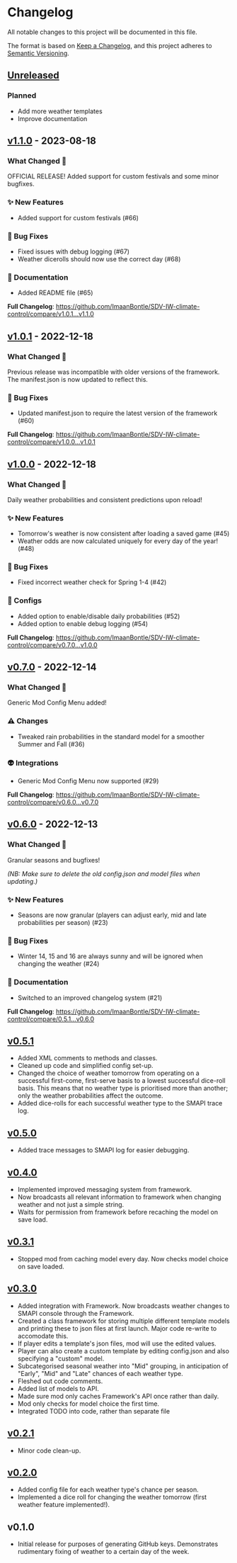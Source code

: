 # Changelog

All notable changes to this project will be documented in this file.

The format is based on [Keep a Changelog](https://keepachangelog.com/en/1.0.0/),
and this project adheres to [Semantic Versioning](https://semver.org/spec/v2.0.0.html).

## [Unreleased](https://github.com/ImaanBontle/SDV-IW-climate-control/compare/v1.1.0...HEAD)

### Planned

- Add more weather templates
- Improve documentation

## [v1.1.0](https://github.com/ImaanBontle/SDV-IW-climate-control/compare/v1.0.1...v1.1.0) - 2023-08-18

### What Changed 🚀

OFFICIAL RELEASE! Added support for custom festivals and some minor bugfixes.

### ✨ New Features

- Added support for custom festivals (#66)

### 🐛 Bug Fixes

- Fixed issues with debug logging (#67)
- Weather dicerolls should now use the correct day (#68)

### 📄 Documentation

- Added README file (#65)

**Full Changelog**: https://github.com/ImaanBontle/SDV-IW-climate-control/compare/v1.0.1...v1.1.0

## [v1.0.1](https://github.com/ImaanBontle/SDV-IW-climate-control/compare/v1.0.0...v1.0.1) - 2022-12-18

### What Changed 🚀

Previous release was incompatible with older versions of the framework. The manifest.json is now updated to reflect this.

### 🐛 Bug Fixes

- Updated manifest.json to require the latest version of the framework (#60)

**Full Changelog**: https://github.com/ImaanBontle/SDV-IW-climate-control/compare/v1.0.0...v1.0.1

## [v1.0.0](https://github.com/ImaanBontle/SDV-IW-climate-control/compare/v0.7.0...v1.0.0) - 2022-12-18

### What Changed 🚀

Daily weather probabilities and consistent predictions upon reload!

### ✨ New Features

- Tomorrow's weather is now consistent after loading a saved game (#45)
- Weather odds are now calculated uniquely for every day of the year! (#48)

### 🐛 Bug Fixes

- Fixed incorrect weather check for Spring 1-4 (#42)

### 🔧 Configs

- Added option to enable/disable daily probabilities (#52)
- Added option to enable debug logging (#54)

**Full Changelog**: https://github.com/ImaanBontle/SDV-IW-climate-control/compare/v0.7.0...v1.0.0

## [v0.7.0](https://github.com/ImaanBontle/SDV-IW-climate-control/compare/v0.6.0...v0.7.0) - 2022-12-14

### What Changed 🚀

Generic Mod Config Menu added!

### ⚠️ Changes

- Tweaked rain probabilities in the standard model for a smoother Summer and Fall (#36)

### 👽️ Integrations

- Generic Mod Config Menu now supported (#29)

**Full Changelog**: https://github.com/ImaanBontle/SDV-IW-climate-control/compare/v0.6.0...v0.7.0

## [v0.6.0](https://github.com/ImaanBontle/SDV-IW-climate-control/compare/0.5.1...v0.6.0) - 2022-12-13

### What Changed 🚀

Granular seasons and bugfixes!

*(NB: Make sure to delete the old config.json and model files when updating.)*

### ✨ New Features

- Seasons are now granular (players can adjust early, mid and late probabilities per season) (#23)

### 🐛 Bug Fixes

- Winter 14, 15 and 16 are always sunny and will be ignored when changing the weather (#24)

### 📄 Documentation

- Switched to an improved changelog system (#21)

**Full Changelog**: https://github.com/ImaanBontle/SDV-IW-climate-control/compare/0.5.1...v0.6.0

## [v0.5.1](https://github.com/ImaanBontle/SDV-IW-climate-control/compare/0.5.0...0.5.1)

- Added XML comments to methods and classes.
- Cleaned up code and simplified config set-up.
- Changed the choice of weather tomorrow from operating on a successful first-come, first-serve basis to a lowest successful dice-roll basis. This means that no weather type is prioritised more than another; only the weather probabilities affect the outcome.
- Added dice-rolls for each successful weather type to the SMAPI trace log.

## [v0.5.0](https://github.com/ImaanBontle/SDV-IW-climate-control/compare/0.4.0...0.5.0)

- Added trace messages to SMAPI log for easier debugging.

## [v0.4.0](https://github.com/ImaanBontle/SDV-IW-climate-control/compare/0.3.1...0.4.0)

- Implemented improved messaging system from framework.
- Now broadcasts all relevant information to framework when changing weather and not just a simple string.
- Waits for permission from framework before recaching the model on save load.

## [v0.3.1](https://github.com/ImaanBontle/SDV-IW-climate-control/compare/0.3.0...0.3.1)

- Stopped mod from caching model every day. Now checks model choice on save loaded.

## [v0.3.0](https://github.com/ImaanBontle/SDV-IW-climate-control/compare/0.2.1...0.3.0)

- Added integration with Framework. Now broadcasts weather changes to SMAPI console through the Framework.
- Created a class framework for storing multiple different template models and printing these to json files at first launch. Major code re-write to accomodate this.
- If player edits a template's json files, mod will use the edited values.
- Player can also create a custom template by editing config.json and also specifying a "custom" model.
- Subcategorised seasonal weather into "Mid" grouping, in anticipation of "Early", "Mid" and "Late" chances of each weather type.
- Fleshed out code comments.
- Added list of models to API.
- Made sure mod only caches Framework's API once rather than daily.
- Mod only checks for model choice the first time.
- Integrated TODO into code, rather than separate file

## [v0.2.1](https://github.com/ImaanBontle/SDV-IW-climate-control/compare/0.2.0...0.2.1)

- Minor code clean-up.

## [v0.2.0](https://github.com/ImaanBontle/SDV-IW-climate-control/compare/0.1.0...0.2.0)

- Added config file for each weather type's chance per season.
- Implemented a dice roll for changing the weather tomorrow (first weather feature implemented!).

## v0.1.0

- Initial release for purposes of generating GitHub keys. Demonstrates rudimentary fixing of weather to a certain day of the week.
